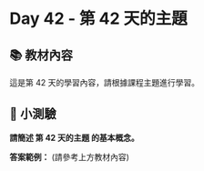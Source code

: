# Day 42 - 第 42 天的主題

## 📚 教材內容

這是第 42 天的學習內容，請根據課程主題進行學習。

## 📝 小測驗

**請簡述 第 42 天的主題 的基本概念。**

**答案範例：** (請參考上方教材內容)
